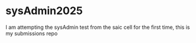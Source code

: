 # sysAdmin2025
I am attempting the sysAdmin test from the saic cell for the first time, this is my submissions repo
